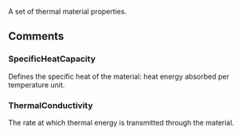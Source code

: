 A set of thermal material properties.

<!-- end of short definition -->



## Comments

### SpecificHeatCapacity

Defines the specific heat of the material: heat energy absorbed per temperature unit.

### ThermalConductivity

The rate at which thermal energy is transmitted through the material.

